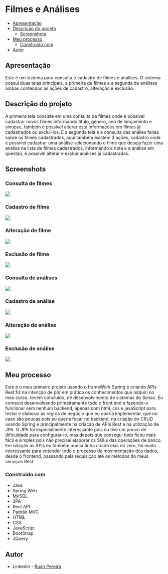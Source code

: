 # Filmes e Análises

- [Apresentação](#apresentação)
- [Descrição do projeto](#descrição-do-projeto)
  - [Screenshots](#screenshots)
- [Meu processo](#meu-processo)
  - [Construido com](#construido-com)
- [Autor](#autor)

## Apresentação

Este é um sistema para consulta e cadastro de filmes e análises. O sistema possui duas telas principais, a primeira de filmes e a segunda de análises ambas contendos as ações de cadastro, alteração e exclusão.

## Descrição do projeto

A primeira tela consiste em uma consulta de filmes onde é possível cadastrar novos filmes informando título, gênero, ano de lançamento e sinopse, também é possível alterar esta informações em filmes já cadastrados ou exclui-los. E a segunda tela é a consulta das análies feitas sobre os filmes cadastrados, aqui também existem 3 ações, cadastro onde é possível cadastrar uma análise selecionando o filme que deseja fazer uma análise na lista de filmes cadastrados, informando a nota e a análise em questão, é possível alterar e excluir análises já cadastradas.

## Screenshots

### Consulta de filmes
![](./screenshots/readme-images/ConsultaFilme.PNG)

### Cadastro de filme
![](./screenshots/readme-images/CadastroFilme.PNG)

### Alteração de filme
![](./screenshots/readme-images/AlteraFilme.PNG)

### Exclusão de filme
![](./screenshots/readme-images/ExcluiFilme.PNG)

### Consulta de análises
![](./screenshots/readme-images/ConsultaAnalise.PNG)

### Cadastro de análise
![](./screenshots/readme-images/CadastroAnalise.PNG)

### Alteração de análise
![](./screenshots/readme-images/AlteraAnalise.PNG)

### Exclusão de análise
![](./screenshots/readme-images/ExcluiAnalise.PNG)


## Meu processo

Este é o meu primeiro projeto usando o frameWork Spring e criando APIs Rest fiz na intenção de pôr em prática os conhecimentos que adquiri no meu curso, recém concluído, de desenvolvimento de sistemas do Senac. Eu comecei desenvolvendo primeiramente todo o front end e fazendo-o funcionar sem nenhum backend, apenas com html, css e javaScript para testar e elaborar as regras de negócio que eu queria implementar, que no caso são poucas pois eu queria focar no backend, na criação do CRUD usando Spring e principalmente na criação de APIs Rest e na utilização de JPA. O JPA foi especialmente interessante pois eu tive um pouco de dificuldade para configurar-lo, mas depois que consegui tudo ficou mais fácil e simples pois não precisei elaborar os SQLs das operações de banco. Em relação as APIs eu também nunca tinha criado elas do zero, foi muito interessante para entender todo o processo de movimentação dos dados, desde o frontend, passando pela requisição até os métodos do meus serviços Rest.

### Construido com

- Java
- Spring Web
- MySQL
- JPA
- Rest API
- Padrão MVC
- HTML
- CSS
- JavaScript
- BootStrap
- JQuery

## Autor

- Linkedin - [Ruan Pereira](https://www.linkedin.com/in/ruan-pereira-651523237/)
